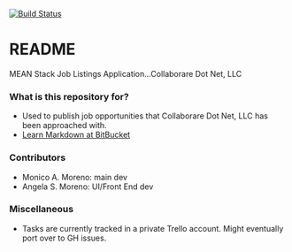 [![Build Status](https://travis-ci.org/ColaborareDotNet/mean-stack-jobs.svg?branch=master)](https://travis-ci.org/ColaborareDotNet/mean-stack-jobs)


# README #

MEAN Stack Job Listings Application...Collaborare Dot Net, LLC

### What is this repository for? ###

* Used to publish job opportunities that Collaborare Dot Net, LLC has been approached with.
* [Learn Markdown at BitBucket](https://bitbucket.org/tutorials/markdowndemo)


### Contributors ###
* Monico A. Moreno: main dev
* Angela S. Moreno: UI/Front End dev

### Miscellaneous ###
* Tasks are currently tracked in a private Trello account.  Might eventually port over to GH issues.
